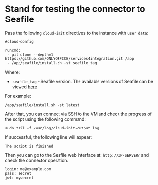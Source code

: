 # Stand for testing the connector to Seafile

Pass the following `cloud-init` directives to the instance with `user data`:
```
#cloud-config

runcmd:
 - git clone --depth=1 https://github.com/ONLYOFFICE/services4integration.git /app
 - /app/seafile/install.sh -st seafile_tag
```

Where:
 - `seafile_tag` - Seafile version. The available versions of Seafile can be viewed [here](https://hub.docker.com/r/seafileltd/seafile-mc/tags)

For example:
```
/app/seafile/install.sh -st latest
```

After that, you can connect via SSH to the VM and check the progress of the script using the following command:
```
sudo tail -f /var/log/cloud-init-output.log
```

If successful, the following line will appear:
``` 
The script is finished
```
Then you can go to the Seafile web interface at: `http://IP-SERVER/` and check the connector operation. 
```
login: me@example.com
pass: secret
jwt: mysecret
```

